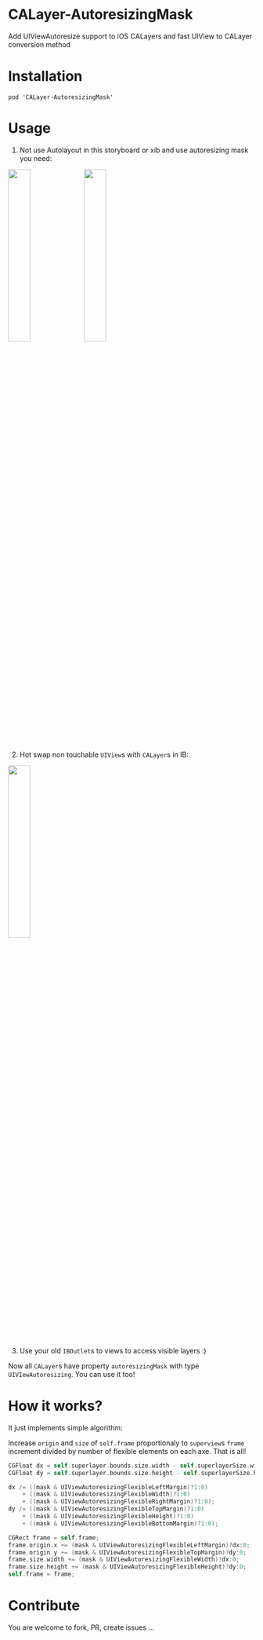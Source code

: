 CALayer-AutoresizingMask
========================

Add UIViewAutoresize support to iOS CALayers and fast UIView to CALayer conversion method

Installation
==========================

```
pod 'CALayer-AutoresizingMask'
```

Usage
==========================

1. Not use Autolayout in this storyboard or xib and use autoresizing mask you need:

 <img src="https://raw.github.com/k06a/CALayer-AutoresizingMask/master/autolayout.png" width="30%" />
 <img src="https://raw.github.com/k06a/CALayer-AutoresizingMask/master/autoresizing.png" width="30%" />
 
2. Hot swap non touchable `UIView`s with `CALayer`s in IB:

 <img src="https://raw.github.com/k06a/CALayer-AutoresizingMask/master/udra.png" width="30%" />

3. Use your old `IBOutlet`s to views to access visible layers :)

Now all `CALayer`s have property `autoresizingMask` with type `UIVIewAutoresizing`. You can use it too!

How it works?
==========================

It just implements simple algorithm:

Increase `origin` and `size` of `self.frame` proportionaly to `superview`s `frame` increment divided by number of flexible elements on each axe. That is all!

```objective-c
CGFloat dx = self.superlayer.bounds.size.width - self.superlayerSize.width;
CGFloat dy = self.superlayer.bounds.size.height - self.superlayerSize.height;

dx /= ((mask & UIViewAutoresizingFlexibleLeftMargin)?1:0)
    + ((mask & UIViewAutoresizingFlexibleWidth)?1:0)
    + ((mask & UIViewAutoresizingFlexibleRightMargin)?1:0);
dy /= ((mask & UIViewAutoresizingFlexibleTopMargin)?1:0)
    + ((mask & UIViewAutoresizingFlexibleHeight)?1:0)
    + ((mask & UIViewAutoresizingFlexibleBottomMargin)?1:0);

CGRect frame = self.frame;
frame.origin.x += (mask & UIViewAutoresizingFlexibleLeftMargin)?dx:0;
frame.origin.y += (mask & UIViewAutoresizingFlexibleTopMargin)?dy:0;
frame.size.width += (mask & UIViewAutoresizingFlexibleWidth)?dx:0;
frame.size.height += (mask & UIViewAutoresizingFlexibleHeight)?dy:0;
self.frame = frame;
```

Contribute
==========================
You are welcome to fork, PR, create issues ... 
